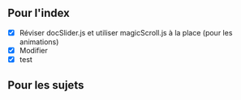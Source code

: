## Pour l'index

- [x] Réviser docSlider.js et utiliser magicScroll.js à la place (pour les animations)
- [x] Modifier
- [x] test

## Pour les sujets
